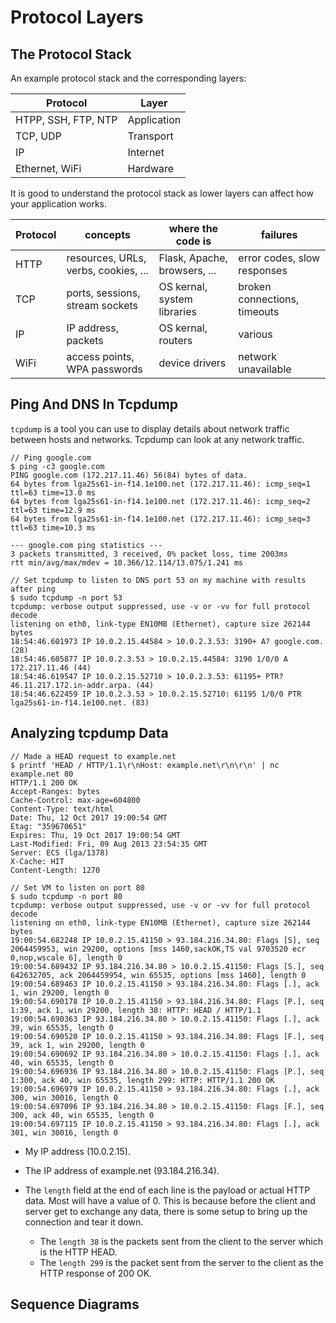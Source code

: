 # Protocol Layers

## The Protocol Stack

An example protocol stack and the corresponding layers:

Protocol            | Layer
------------------- | -----------
HTPP, SSH, FTP, NTP | Application
TCP, UDP            | Transport
IP                  | Internet
Ethernet, WiFi      | Hardware

It is good to understand the protocol stack as lower layers can affect how your application works.

Protocol | concepts                             | where the code is            | failures
-------- | ------------------------------------ | ---------------------------- | ----------------------------
HTTP     | resources, URLs, verbs, cookies, ... | Flask, Apache, browsers, ... | error codes, slow responses
TCP      | ports, sessions, stream sockets      | OS kernal, system libraries  | broken connections, timeouts
IP       | IP address, packets                  | OS kernal, routers           | various
WiFi     | access points, WPA passwords         | device drivers               | network unavailable

## Ping And DNS In Tcpdump

`tcpdump` is a tool you can use to display details about network traffic between hosts and networks. Tcpdump can look at any network traffic.

```
// Ping google.com
$ ping -c3 google.com
PING google.com (172.217.11.46) 56(84) bytes of data.
64 bytes from lga25s61-in-f14.1e100.net (172.217.11.46): icmp_seq=1 ttl=63 time=13.0 ms
64 bytes from lga25s61-in-f14.1e100.net (172.217.11.46): icmp_seq=2 ttl=63 time=12.9 ms
64 bytes from lga25s61-in-f14.1e100.net (172.217.11.46): icmp_seq=3 ttl=63 time=10.3 ms

--- google.com ping statistics ---
3 packets transmitted, 3 received, 0% packet loss, time 2003ms
rtt min/avg/max/mdev = 10.366/12.114/13.075/1.241 ms

// Set tcpdump to listen to DNS port 53 on my machine with results after ping
$ sudo tcpdump -n port 53
tcpdump: verbose output suppressed, use -v or -vv for full protocol decode
listening on eth0, link-type EN10MB (Ethernet), capture size 262144 bytes
18:54:46.601973 IP 10.0.2.15.44584 > 10.0.2.3.53: 3190+ A? google.com. (28)
18:54:46.605877 IP 10.0.2.3.53 > 10.0.2.15.44584: 3190 1/0/0 A 172.217.11.46 (44)
18:54:46.619547 IP 10.0.2.15.52710 > 10.0.2.3.53: 61195+ PTR? 46.11.217.172.in-addr.arpa. (44)
18:54:46.622459 IP 10.0.2.3.53 > 10.0.2.15.52710: 61195 1/0/0 PTR lga25s61-in-f14.1e100.net. (83)
```

## Analyzing tcpdump Data

```
// Made a HEAD request to example.net
$ printf 'HEAD / HTTP/1.1\r\nHost: example.net\r\n\r\n' | nc example.net 80
HTTP/1.1 200 OK
Accept-Ranges: bytes
Cache-Control: max-age=604800
Content-Type: text/html
Date: Thu, 12 Oct 2017 19:00:54 GMT
Etag: "359670651"
Expires: Thu, 19 Oct 2017 19:00:54 GMT
Last-Modified: Fri, 09 Aug 2013 23:54:35 GMT
Server: ECS (lga/1378)
X-Cache: HIT
Content-Length: 1270

// Set VM to listen on port 80
$ sudo tcpdump -n port 80
tcpdump: verbose output suppressed, use -v or -vv for full protocol decode
listening on eth0, link-type EN10MB (Ethernet), capture size 262144 bytes
19:00:54.682248 IP 10.0.2.15.41150 > 93.184.216.34.80: Flags [S], seq 2064459953, win 29200, options [mss 1460,sackOK,TS val 9703520 ecr 0,nop,wscale 6], length 0
19:00:54.689432 IP 93.184.216.34.80 > 10.0.2.15.41150: Flags [S.], seq 642632705, ack 2064459954, win 65535, options [mss 1460], length 0
19:00:54.689463 IP 10.0.2.15.41150 > 93.184.216.34.80: Flags [.], ack 1, win 29200, length 0
19:00:54.690178 IP 10.0.2.15.41150 > 93.184.216.34.80: Flags [P.], seq 1:39, ack 1, win 29200, length 38: HTTP: HEAD / HTTP/1.1
19:00:54.690363 IP 93.184.216.34.80 > 10.0.2.15.41150: Flags [.], ack 39, win 65535, length 0
19:00:54.690520 IP 10.0.2.15.41150 > 93.184.216.34.80: Flags [F.], seq 39, ack 1, win 29200, length 0
19:00:54.690692 IP 93.184.216.34.80 > 10.0.2.15.41150: Flags [.], ack 40, win 65535, length 0
19:00:54.696936 IP 93.184.216.34.80 > 10.0.2.15.41150: Flags [P.], seq 1:300, ack 40, win 65535, length 299: HTTP: HTTP/1.1 200 OK
19:00:54.696979 IP 10.0.2.15.41150 > 93.184.216.34.80: Flags [.], ack 300, win 30016, length 0
19:00:54.697096 IP 93.184.216.34.80 > 10.0.2.15.41150: Flags [F.], seq 300, ack 40, win 65535, length 0
19:00:54.697115 IP 10.0.2.15.41150 > 93.184.216.34.80: Flags [.], ack 301, win 30016, length 0
```

- My IP address (10.0.2.15).
- The IP address of example.net (93.184.216.34).
- The `length` field at the end of each line is the payload or actual HTTP data. Most will have a value of 0\. This is because before the client and server get to exchange any data, there is some setup to bring up the connection and tear it down.

  - The `length 38` is the packets sent from the client to the server which is the HTTP HEAD.
  - The `length 299` is the packet sent from the server to the client as the HTTP response of 200 OK.

## Sequence Diagrams

